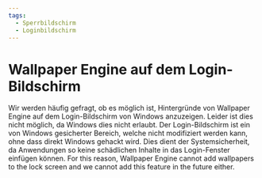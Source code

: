 ```yaml
---
tags:
  - Sperrbildschirm
  - Loginbildschirm
---
```


# Wallpaper Engine auf dem Login-Bildschirm

Wir werden häufig gefragt, ob es möglich ist, Hintergründe von Wallpaper Engine auf dem Login-Bildschirm von Windows anzuzeigen. Leider ist dies nicht möglich, da Windows dies nicht erlaubt. Der Login-Bildschirm ist ein von Windows gesicherter Bereich, welche nicht modifiziert werden kann, ohne dass direkt Windows gehackt wird. Dies dient der Systemsicherheit, da Anwendungen so keine schädlichen Inhalte in das Login-Fenster einfügen können. For this reason, Wallpaper Engine cannot add wallpapers to the lock screen and we cannot add this feature in the future either.